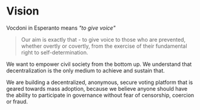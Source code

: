 # Vision

Vocdoni in Esperanto means _"to give voice"_

> Our aim is exactly that - to give voice to those who are prevented, whether overtly or covertly, from the exercise of their fundamental right to self-determination.

We want to empower civil society from the bottom up. We understand that decentralization is the only medium to achieve and sustain that.

We are building a decentralized, anonymous, secure voting platform that is geared towards mass adoption, because we believe anyone should have the ability to participate in governance without fear of censorship, coercion or fraud.